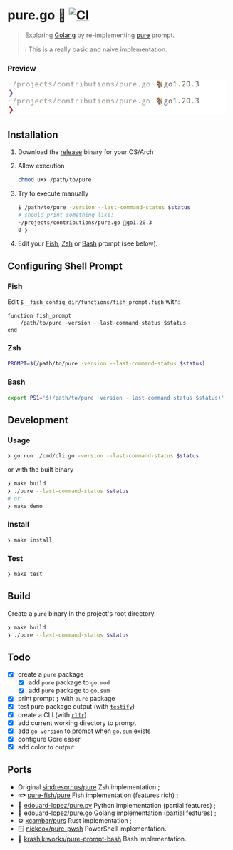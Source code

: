 # pure.go 🐐 [![CI](https://github.com/edouard-lopez/pure.go/actions/workflows/ci.yml/badge.svg)](https://github.com/edouard-lopez/pure.go/actions/workflows/ci.yml)

> Exploring [Golang][go] by re-implementing [pure][pure] prompt.
>
> :information_source: This is a really basic and naive implementation.

### Preview

![preview pure.go](./preview.png)

## Installation

1. Download the [release] binary for your OS/Arch
2. Allow execution

    ```sh
    chmod u+x /path/to/pure
    ```

3. Try to execute manually

    ```sh
    $ /path/to/pure -version --last-command-status $status
    # should print something like:
    ~/projects/contributions/pure.go 🐐go1.20.3
    0 ❯
    ```

4. Edit your [Fish](#fish), [Zsh](#zsh) or [Bash](#bash) prompt (see below).

## Configuring Shell Prompt

### Fish

Edit `$__fish_config_dir/functions/fish_prompt.fish` with:

```fish
function fish_prompt
    /path/to/pure -version --last-command-status $status
end
```

### Zsh

```zsh
PROMPT=$(/path/to/pure -version --last-command-status $status)
```

### Bash

```sh
export PS1='$(/path/to/pure -version --last-command-status $status)'
```

## Development

### Usage

```sh
❯ go run ./cmd/cli.go -version --last-command-status $status
```

or with the built binary

```sh
❯ make build
❯ ./pure --last-command-status $status
# or
❯ make demo
```

### Install

```sh
❯ make install
```

### Test

```sh
❯ make test
```

## Build

Create a `pure` binary in the project's root directory.

```sh
❯ make build
❯ ./pure --last-command-status $status
```

## Todo

* [x] create a `pure` package
  * [x] add `pure` package to `go.mod`
  * [x] add `pure` package to `go.sum`
* [x] print prompt `❯` with `pure` package
* [x] test pure package output (with [`testify`][test])
* [x] create a CLI (with [`clîr`][cli])
* [x] add current working directory to prompt
* [x] add `go version` to prompt when `go.sum` exists
* [x] configure Goreleaser
* [x] add color to output

[test]: https://github.com/stretchr/testify/
[cli]: https://github.com/leaanthony/clir
[release]: https://github.com/edouard-lopez/pure.go/releases/
[pure]: https://github.com/pure-fish/pure/
[go]: go.dev/

## Ports

* Original [sindresorhus/pure](https://github.com/sindresorhus/pure) Zsh implementation ;
* :fish: [pure-fish/pure](https://github.com/pure-fish/pure/) Fish implementation (features rich) ;
* :snake: [edouard-lopez/pure.py](https://github.com/edouard-lopez/pure.py/) Python implementation  (partial features) ;
* :goat: [edouard-lopez/pure.go](https://github.com/edouard-lopez/pure.go/) Golang implementation  (partial features) ;
* :gear: [xcambar/purs](https://github.com/xcambar/purs) Rust implementation ;
* :window: [nickcox/pure-pwsh](https://github.com/nickcox/pure-pwsh/) PowerShell implementation.
* :shell: [krashikiworks/pure-prompt-bash](https://github.com/krashikiworks/pure-prompt-bash) Bash implementation.
